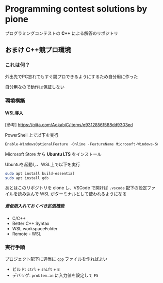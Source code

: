 # Programming contest solutions by pione

プログラミングコンテストの **C++** による解答のリポジトリ

## おまけ C++競プロ環境

### これは何？

外出先でPC忘れてもすぐ競プロできるようにするため自分用に作った

自分用なので動作は保証しない

### 環境構築

#### WSL導入

[参考] https://qiita.com/AokabiC/items/e9312856f588dd9303ed

PowerShell 上で以下を実行

```PowerShell
Enable-WindowsOptionalFeature -Online -FeatureName Microsoft-Windows-Subsystem-Linux
```

Microsoft Store から **Ubuntu LTS** をインストール

Ubuntuを起動し、WSL上で以下を実行

```bash
sudo apt install build-essential
sudo apt install gdb
```

あとはこのリポジトリを clone し、VSCode で開けば `.vscode` 配下の設定ファイルを読み込んで WSL がターミナルとして使われるようになる

##### 最低限入れておくべき拡張機能

- C/C++
- Better C++ Syntax
- WSL workspaceFolder
- Remote - WSL

### 実行手順

プロジェクト配下に適当に `cpp` ファイルを作ればよい

- ビルド: `ctrl` + `shift` + `B`
- デバッグ: `problem.in` に入力値を設定して `F5`